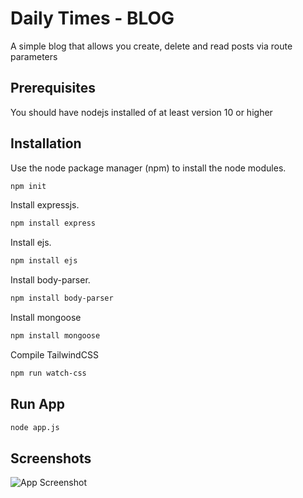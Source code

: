 # Daily Times - BLOG

A simple blog that allows you create, delete and read posts via route parameters

## Prerequisites

You should have nodejs installed of at least version 10 or higher

## Installation

Use the node package manager (npm) to install the node modules.

```bash
npm init
```
Install expressjs.

```bash
npm install express
```
Install ejs.

```bash
npm install ejs
```
Install body-parser.

```bash
npm install body-parser
```
Install mongoose

```bash
npm install mongoose
```

Compile TailwindCSS

```bash
npm run watch-css
```

## Run App

```bash
node app.js
```

## Screenshots

![App Screenshot](https://repository-images.githubusercontent.com/536655368/c5c6ef32-3d89-4038-b2f3-1c04844b867a)

